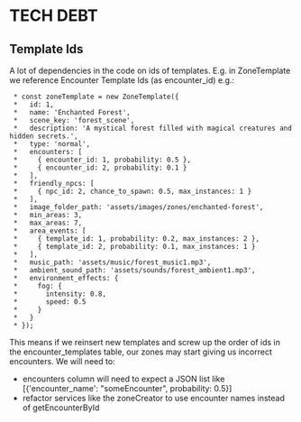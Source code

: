 # TECH DEBT

## Template Ids
A lot of dependencies in the code on ids of templates.
E.g. in ZoneTemplate we reference Encounter Template Ids (as encounter_id) e.g.:
```
 * const zoneTemplate = new ZoneTemplate({
 *   id: 1,
 *   name: 'Enchanted Forest',
 *   scene_key: 'forest_scene',
 *   description: 'A mystical forest filled with magical creatures and hidden secrets.',
 *   type: 'normal',
 *   encounters: [
 *     { encounter_id: 1, probability: 0.5 },
 *     { encounter_id: 2, probability: 0.1 }
 *   ],
 *   friendly_npcs: [
 *     { npc_id: 2, chance_to_spawn: 0.5, max_instances: 1 }
 *   ],
 *   image_folder_path: 'assets/images/zones/enchanted-forest',
 *   min_areas: 3,
 *   max_areas: 7,
 *   area_events: [
 *     { template_id: 1, probability: 0.2, max_instances: 2 },
 *     { template_id: 2, probability: 0.1, max_instances: 1 }
 *   ],
 *   music_path: 'assets/music/forest_music1.mp3',
 *   ambient_sound_path: 'assets/sounds/forest_ambient1.mp3',
 *   environment_effects: {
 *     fog: {
 *       intensity: 0.8,
 *       speed: 0.5
 *     }
 *   }
 * });
 ```
 This means if we reinsert new templates and screw up the order of ids in the encounter_templates table, our zones may start giving us incorrect encounters.  We will need to:
- encounters column will need to expect a JSON list like [{'encounter_name': "someEncounter", probability: 0.5}]
- refactor services like the zoneCreator to use encounter names instead of getEncounterById